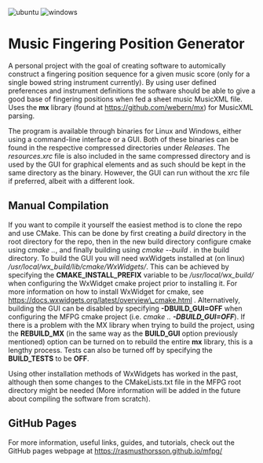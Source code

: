 ![ubuntu](https://github.com/rasmusthorsson/mfpg/actions/workflows/ubuntu.yml/badge.svg)
![windows](https://github.com/rasmusthorsson/mfpg/actions/workflows/windows.yml/badge.svg)

# Music Fingering Position Generator

A personal project with the goal of creating software to automically construct a 
fingering position sequence for a given	music score (only for a single bowed string 
instrument currently). By using user defined preferences and instrument definitions 
the software should be able to give a good base of fingering positions when fed a 
sheet music MusicXML file. Uses the **mx** library (found at 
https://github.com/webern/mx) for MusicXML parsing.

The program is available through binaries for Linux and Windows, either using a 
command-line interface or a GUI. Both of these binaries can be found in the respective
compressed directories under <i>Releases</i>. The <i>resources.xrc</i> file is also
included in the same compressed directory and is used by the GUI for graphical 
elements and as such should be kept in the same directory as the binary. However, 
the GUI can run without the xrc file if preferred, albeit with a different look.

## Manual Compilation

If you want to compile it yourself the easiest method is to clone the
repo and use CMake. This can be done by first creating a <i>build</i> directory in 
the root directory for the repo, then in the new build directory configure cmake using 
<i>cmake ..</i>, and finally building using <i>cmake --build .</i> in the build 
directory. To build the GUI you will need wxWidgets installed at (on linux) 
<i>/usr/local/wx_build/lib/cmake/WxWidgets/</i>. This can be achieved by specifying
the <b>CMAKE_INSTALL_PREFIX</b> variable to be <i>/usr/local/wx_build/</i> when 
configuring the WxWidget cmake project prior to installing it. For more information 
on how to install WxWidget for cmake, see 
https://docs.wxwidgets.org/latest/overview\_cmake.html . Alternatively, building the
GUI can be disabled by specifying <b>-DBUILD_GUI=OFF</b> when configuring the MFPG
cmake project (i.e. <i>cmake .. <b>-DBUILD_GUI=OFF</b></i>). If there is a problem
with the MX library when trying to build the project, using the <b>REBUILD_MX</b>
(in the same way as the <b>BUILD_GUI</b> option previously mentioned) option can
be turned on to rebuild the entire **mx** library, this is a lengthy process. Tests
can also be turned off by specifying the <b>BUILD_TESTS</b> to be <b>OFF</b>.

Using other installation methods of WxWidgets has worked in the past, although then
some changes to the CMakeLists.txt file in the MFPG root directory might be needed 
(More information will be added in the future about compiling the software from scratch).

## GitHub Pages

For more information, useful links, guides, and tutorials, check out the GitHub pages 
webpage at https://rasmusthorsson.github.io/mfpg/
